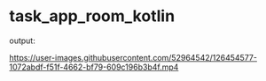 # task_app_room_kotlin
output:



https://user-images.githubusercontent.com/52964542/126454577-1072abdf-f51f-4662-bf79-609c196b3b4f.mp4

